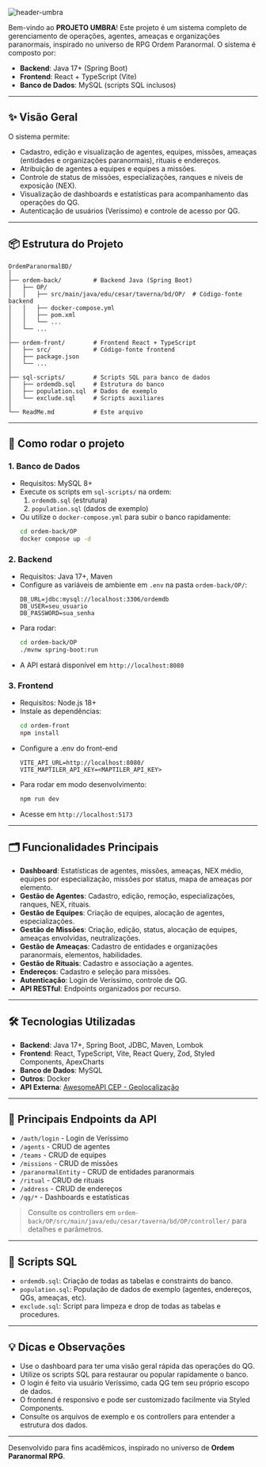 
![header-umbra](https://github.com/user-attachments/assets/939c7e84-a772-47a2-b1e4-b27ea4148f19)

Bem-vindo ao **PROJETO UMBRA**! Este projeto é um sistema completo de gerenciamento de operações, agentes, ameaças e organizações paranormais, inspirado no universo de RPG Ordem Paranormal. O sistema é composto por:
- **Backend**: Java 17+ (Spring Boot)
- **Frontend**: React + TypeScript (Vite)
- **Banco de Dados**: MySQL (scripts SQL inclusos)

---

## ✨ Visão Geral

O sistema permite:
- Cadastro, edição e visualização de agentes, equipes, missões, ameaças (entidades e organizações paranormais), rituais e endereços.
- Atribuição de agentes a equipes e equipes a missões.
- Controle de status de missões, especializações, ranques e níveis de exposição (NEX).
- Visualização de dashboards e estatísticas para acompanhamento das operações do QG.
- Autenticação de usuários (Veríssimo) e controle de acesso por QG.

---

## 📦 Estrutura do Projeto

```
OrdemParanormalBD/
│
├── ordem-back/         # Backend Java (Spring Boot)
│   ├── OP/
│   │   ├── src/main/java/edu/cesar/taverna/bd/OP/  # Código-fonte backend
│   │   ├── docker-compose.yml
│   │   ├── pom.xml
│   │   └── ...
│   └── ...
│
├── ordem-front/        # Frontend React + TypeScript
│   ├── src/            # Código-fonte frontend
│   ├── package.json
│   └── ...
│
├── sql-scripts/        # Scripts SQL para banco de dados
│   ├── ordemdb.sql     # Estrutura do banco
│   ├── population.sql  # Dados de exemplo
│   └── exclude.sql     # Scripts auxiliares
│
└── ReadMe.md           # Este arquivo
```

---

## 🚀 Como rodar o projeto

### 1. Banco de Dados
- Requisitos: MySQL 8+
- Execute os scripts em `sql-scripts/` na ordem:
  1. `ordemdb.sql` (estrutura)
  2. `population.sql` (dados de exemplo)
- Ou utilize o `docker-compose.yml` para subir o banco rapidamente:
  ```bash
  cd ordem-back/OP
  docker compose up -d
  ```

### 2. Backend
- Requisitos: Java 17+, Maven
- Configure as variáveis de ambiente em `.env` na pasta `ordem-back/OP/`:
  ```env
  DB_URL=jdbc:mysql://localhost:3306/ordemdb
  DB_USER=seu_usuario
  DB_PASSWORD=sua_senha
  ```
- Para rodar:
  ```bash
  cd ordem-back/OP
  ./mvnw spring-boot:run
  ```
- A API estará disponível em `http://localhost:8080`

### 3. Frontend
- Requisitos: Node.js 18+
- Instale as dependências:
  ```bash
  cd ordem-front
  npm install
  ```
- Configure a .env do front-end
    ```
    VITE_API_URL=http://localhost:8080/
    VITE_MAPTILER_API_KEY=<MAPTILER_API_KEY>
    ```
- Para rodar em modo desenvolvimento:
  ```bash
  npm run dev
  ```
- Acesse em `http://localhost:5173`

---

## 🗂️ Funcionalidades Principais

- **Dashboard**: Estatísticas de agentes, missões, ameaças, NEX médio, equipes por especialização, missões por status, mapa de ameaças por elemento.
- **Gestão de Agentes**: Cadastro, edição, remoção, especializações, ranques, NEX, rituais.
- **Gestão de Equipes**: Criação de equipes, alocação de agentes, especializações.
- **Gestão de Missões**: Criação, edição, status, alocação de equipes, ameaças envolvidas, neutralizações.
- **Gestão de Ameaças**: Cadastro de entidades e organizações paranormais, elementos, habilidades.
- **Gestão de Rituais**: Cadastro e associação a agentes.
- **Endereços**: Cadastro e seleção para missões.
- **Autenticação**: Login de Veríssimo, controle de QG.
- **API RESTful**: Endpoints organizados por recurso.

---

## 🛠️ Tecnologias Utilizadas

- **Backend**: Java 17+, Spring Boot, JDBC, Maven, Lombok
- **Frontend**: React, TypeScript, Vite, React Query, Zod, Styled Components, ApexCharts
- **Banco de Dados**: MySQL
- **Outros**: Docker
- **API Externa**: [AwesomeAPI CEP - Geolocalização](https://cep.awesomeapi.com.br/json/)

---

## 📑 Principais Endpoints da API

- `/auth/login` - Login de Veríssimo
- `/agents` - CRUD de agentes
- `/teams` - CRUD de equipes
- `/missions` - CRUD de missões
- `/paranormalEntity` - CRUD de entidades paranormais
- `/ritual` - CRUD de rituais
- `/address` - CRUD de endereços
- `/qg/*` - Dashboards e estatísticas

> Consulte os controllers em `ordem-back/OP/src/main/java/edu/cesar/taverna/bd/OP/controller/` para detalhes e parâmetros.

---

## 📝 Scripts SQL

- `ordemdb.sql`: Criação de todas as tabelas e constraints do banco.
- `population.sql`: População de dados de exemplo (agentes, endereços, QGs, ameaças, etc).
- `exclude.sql`: Script para limpeza e drop de todas as tabelas e procedures.

---

## 💡 Dicas e Observações

- Use o dashboard para ter uma visão geral rápida das operações do QG.
- Utilize os scripts SQL para restaurar ou popular rapidamente o banco.
- O login é feito via usuário Veríssimo, cada QG tem seu próprio escopo de dados.
- O frontend é responsivo e pode ser customizado facilmente via Styled Components.
- Consulte os arquivos de exemplo e os controllers para entender a estrutura dos dados.

---

Desenvolvido para fins acadêmicos, inspirado no universo de **Ordem Paranormal RPG**.
